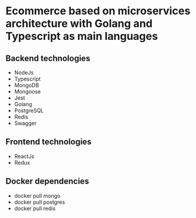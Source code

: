 # Ecommerce based on microservices architecture with Golang and Typescript as main languages

## Backend technologies

* NodeJs
* Typescript
* MongoDB
* Mongoose
* Jest
* Golang
* PostgreSQL
* Redis
* Swagger

## Frontend technologies

* ReactJs
* Redux

## Docker dependencies

* docker pull mongo
* docker pull postgres
* docker pull redis
